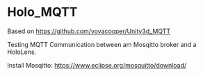 # Holo_MQTT

Based on https://github.com/vovacooper/Unity3d_MQTT

Testing MQTT Communication between am Mosqitto broker and a HoloLens.

Install Mosqitto: https://www.eclipse.org/mosquitto/download/
